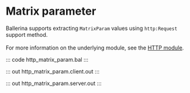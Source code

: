 # Matrix parameter

Ballerina supports extracting `MatrixParam` values using `http:Request` support method.<br/><br/>
For more information on the underlying module, 
see the [HTTP module](https://lib.ballerina.io/ballerina/http/latest/).

::: code http_matrix_param.bal :::

::: out http_matrix_param.client.out :::

::: out http_matrix_param.server.out :::